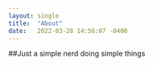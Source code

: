 ```yaml
---
layout: single
title:  "About"
date:   2022-03-28 14:56:07 -0400
---
```


##Just a simple nerd doing simple things